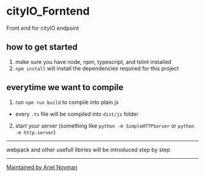 # cityIO_Forntend
Front end for cityIO endpoint 

## how to get started
1. make sure you have node, npm, typescript, and tslint installed
2. ```npm install``` will install the dependencies required  for this project

## everytime we want to  compile
1. run ```npm run build``` to compile into plain js
  - every ```.ts``` file will be compiled into ```dist/js``` folder
2. start your server (something like ```python -m SimpleHTTPServer``` or ```python -m http.server```)

---

webpack and other usefull libiries will be introduced step by step

---

[Maintained by Ariel Noyman](https://github.com/RELNO)
